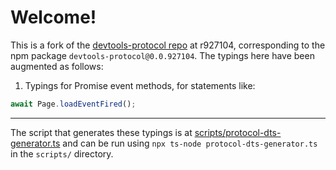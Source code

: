 # Welcome!

This is a fork of the [devtools-protocol repo](https://github.com/ChromeDevTools/devtools-protocol) at r927104, corresponding to the npm package `devtools-protocol@0.0.927104`. The typings here have been augmented as follows:

1. Typings for Promise event methods, for statements like:

```ts
await Page.loadEventFired();
```

----

The script that generates these typings is at [scripts/protocol-dts-generator.ts](https://github.com/kazarmy/devtools-protocol/blob/master/scripts/protocol-dts-generator.ts) and can be run using `npx ts-node protocol-dts-generator.ts` in the `scripts/` directory.
